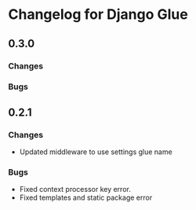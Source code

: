 # Changelog for Django Glue

## 0.3.0

### Changes


### Bugs


## 0.2.1

### Changes
- Updated middleware to use settings glue name

### Bugs
- Fixed context processor key error.
- Fixed templates and static package error
